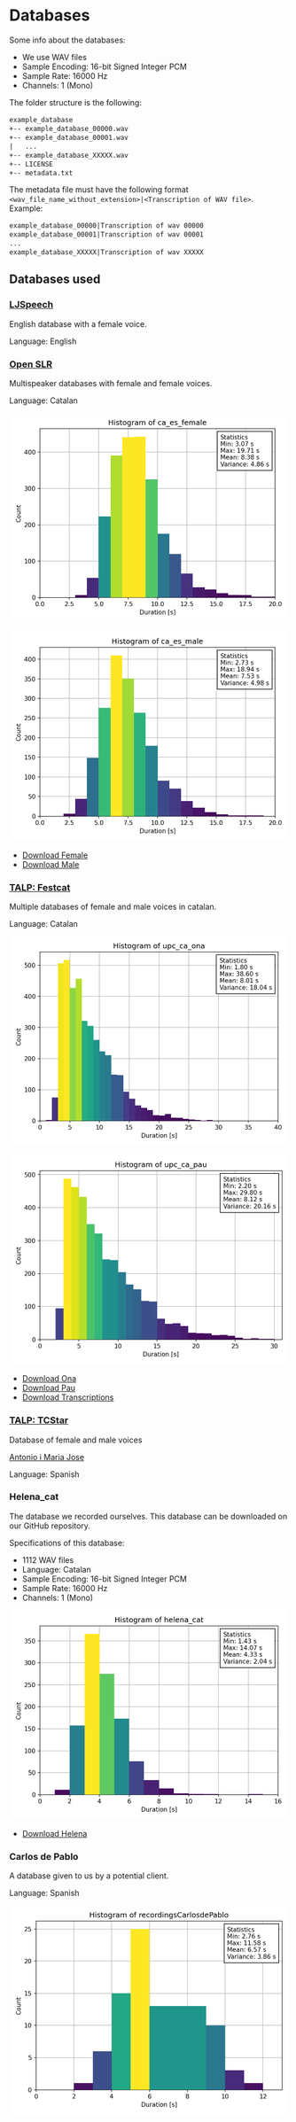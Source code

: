 # Databases

Some info about the databases:
- We use WAV files
- Sample Encoding: 16-bit Signed Integer PCM
- Sample Rate: 16000 Hz
- Channels: 1 (Mono)

The folder structure is the following:
```text
example_database
+-- example_database_00000.wav
+-- example_database_00001.wav
|   ...
+-- example_database_XXXXX.wav
+-- LICENSE
+-- metadata.txt
```

The metadata file must have the following format `<wav_file_name_without_extension>|<Transcription of WAV file>`.
Example:
```text
example_database_00000|Transcription of wav 00000
example_database_00001|Transcription of wav 00001
...
example_database_XXXXX|Transcription of wav XXXXX
```


## Databases used
### [LJSpeech](https://keithito.com/LJ-Speech-Dataset/)
English database with a female voice.

Language: English


### [Open SLR](https://www.openslr.org/69/)
Multispeaker databases with female and female voices.

Language: Catalan

![Histogram](../images/ca_es_female_histogram.png)

![Histogram](../images/ca_es_male_histogram.png)

- [Download Female](https://www.openslr.org/resources/69/ca_es_female.zip)
- [Download Male](https://www.openslr.org/resources/69/ca_es_male.zip)


### [TALP: Festcat](http://festcat.talp.cat/devel.php)
Multiple databases of female and male voices in catalan.

Language: Catalan

![Histogram](../images/upc_ca_ona_histogram.png)

![Histogram](../images/upc_ca_pau_histogram.png)

- [Download Ona](http://festcat.talp.cat/download/data/upc_ca_ona_raw-1.0.tar.bz2)
- [Download Pau](http://festcat.talp.cat/download/data/upc_ca_pau_raw-1.0.tar.bz2)
- [Download Transcriptions](http://festcat.talp.cat/download/data/upc_ca_pau_raw-1.0.tar.bz2)


### [TALP: TCStar](https://www.talp.upc.edu/project-detail/499/TC-STAR%20)
Database of female and male voices

[Antonio i Maria Jose](https://www.talp.upc.edu/content/tc-star-baselines)

Language: Spanish

### Helena_cat
The database we recorded ourselves. This database can be downloaded on our GitHub repository.

Specifications of this database:
- 1112 WAV files
- Language: Catalan
- Sample Encoding: 16-bit Signed Integer PCM
- Sample Rate: 16000 Hz
- Channels: 1 (Mono)

![Histogram](../images/helena_cat_histogram.png)

- [Download Helena](helena_cat.zip)

### Carlos de Pablo
A database given to us by a potential client.

Language: Spanish

![Histogram](../images/recordingsCarlosdePablo_histogram.png)
